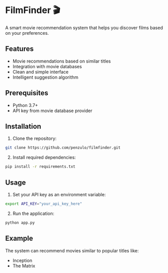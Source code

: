 # FilmFinder 🎬

A smart movie recommendation system that helps you discover films based on your preferences.

## Features

- Movie recommendations based on similar titles
- Integration with movie databases
- Clean and simple interface
- Intelligent suggestion algorithm

## Prerequisites

- Python 3.7+
- API key from movie database provider

## Installation

1. Clone the repository:
```bash
git clone https://github.com/penzulo/filmfinder.git
```
2. Install required dependencies:
```bash
pip install -r requirements.txt
```

## Usage

1. Set your API key as an environment variable:
```bash
export API_KEY="your_api_key_here"
```
2. Run the application:
```bash
python app.py
```

## Example

The system can recommend movies similar to popular titles like:
- Inception
- The Matrix